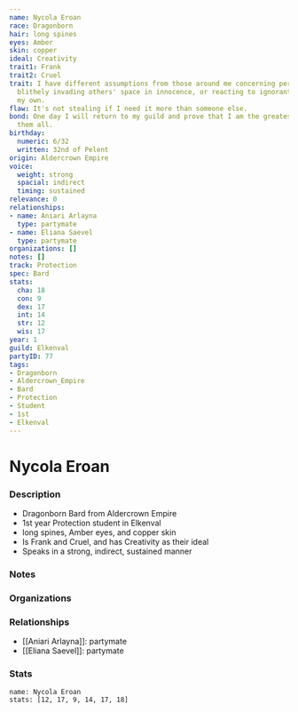 ```yaml
---
name: Nycola Eroan
race: Dragonborn
hair: long spines
eyes: Amber
skin: copper
ideal: Creativity
trait1: Frank
trait2: Cruel
trait: I have different assumptions from those around me concerning personal space,
  blithely invading others' space in innocence, or reacting to ignorant invasion of
  my own.
flaw: It's not stealing if I need it more than someone else.
bond: One day I will return to my guild and prove that I am the greatest artisan of
  them all.
birthday:
  numeric: 6/32
  written: 32nd of Pelent
origin: Aldercrown Empire
voice:
  weight: strong
  spacial: indirect
  timing: sustained
relevance: 0
relationships:
- name: Aniari Arlayna
  type: partymate
- name: Eliana Saevel
  type: partymate
organizations: []
notes: []
track: Protection
spec: Bard
stats:
  cha: 18
  con: 9
  dex: 17
  int: 14
  str: 12
  wis: 17
year: 1
guild: Elkenval
partyID: 77
tags:
- Dragonborn
- Aldercrown_Empire
- Bard
- Protection
- Student
- 1st
- Elkenval
---
```

# Nycola Eroan
### Description
- Dragonborn Bard from Aldercrown Empire
- 1st year Protection student in Elkenval
- long spines, Amber eyes, and copper skin
- Is Frank and Cruel, and has Creativity as their ideal
- Speaks in a strong, indirect, sustained manner

### Notes

### Organizations

### Relationships
- [[Aniari Arlayna]]: partymate
- [[Eliana Saevel]]: partymate

### Stats
```statblock
name: Nycola Eroan
stats: [12, 17, 9, 14, 17, 18]
```